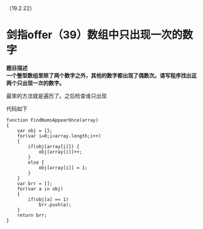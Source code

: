 （19.2.22）
# 剑指offer（39）数组中只出现一次的数字

**题目描述   
一个整型数组里除了两个数字之外，其他的数字都出现了偶数次。请写程序找出这两个只出现一次的数字。**

最笨的方法就是遍历了。之后检查谁只出现


代码如下


	function FindNumsAppearOnce(array)
	{
	    var obj = {};
	    for(var i=0;i<array.length;i++)
	    {
	        if(obj[array[i]]) {
	            obj[array[i]]++;
	        }
	        else {
	            obj[array[i]] = 1;
	        }
	    }
	    var brr = [];
	    for(var a in obj)
	    {
	        if(obj[a] == 1)
	            brr.push(a);
	    }
	    return brr;
	}